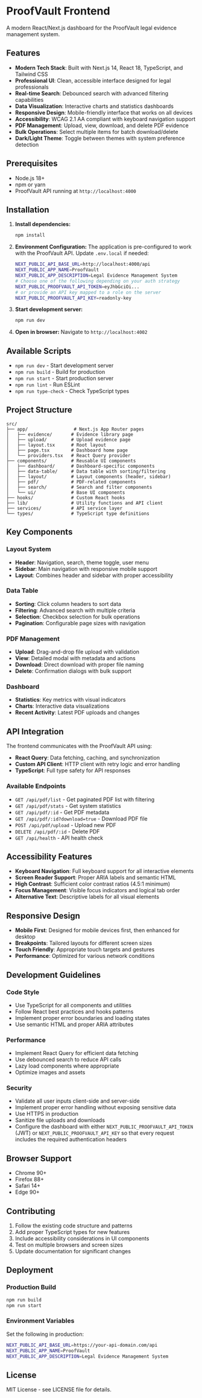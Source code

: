 # ProofVault Frontend

A modern React/Next.js dashboard for the ProofVault legal evidence management system.

## Features

- **Modern Tech Stack**: Built with Next.js 14, React 18, TypeScript, and Tailwind CSS
- **Professional UI**: Clean, accessible interface designed for legal professionals
- **Real-time Search**: Debounced search with advanced filtering capabilities
- **Data Visualization**: Interactive charts and statistics dashboards
- **Responsive Design**: Mobile-friendly interface that works on all devices
- **Accessibility**: WCAG 2.1 AA compliant with keyboard navigation support
- **PDF Management**: Upload, view, download, and delete PDF evidence
- **Bulk Operations**: Select multiple items for batch download/delete
- **Dark/Light Theme**: Toggle between themes with system preference detection

## Prerequisites

- Node.js 18+ 
- npm or yarn
- ProofVault API running at `http://localhost:4000`

## Installation

1. **Install dependencies:**
   ```bash
   npm install
   ```

2. **Environment Configuration:**
   The application is pre-configured to work with the ProofVault API. Update `.env.local` if needed:
   ```bash
   NEXT_PUBLIC_API_BASE_URL=http://localhost:4000/api
   NEXT_PUBLIC_APP_NAME=ProofVault
   NEXT_PUBLIC_APP_DESCRIPTION=Legal Evidence Management System
   # Choose one of the following depending on your auth strategy
   NEXT_PUBLIC_PROOFVAULT_API_TOKEN=eyJhbGciOi...
   # or provide an API key mapped to a role on the server
   NEXT_PUBLIC_PROOFVAULT_API_KEY=readonly-key
   ```

3. **Start development server:**
   ```bash
   npm run dev
   ```

4. **Open in browser:**
   Navigate to `http://localhost:4002`

## Available Scripts

- `npm run dev` - Start development server
- `npm run build` - Build for production
- `npm run start` - Start production server
- `npm run lint` - Run ESLint
- `npm run type-check` - Check TypeScript types

## Project Structure

```
src/
├── app/                 # Next.js App Router pages
│   ├── evidence/       # Evidence library page
│   ├── upload/         # Upload evidence page
│   ├── layout.tsx      # Root layout
│   ├── page.tsx        # Dashboard home page
│   └── providers.tsx   # React Query provider
├── components/         # Reusable UI components
│   ├── dashboard/      # Dashboard-specific components
│   ├── data-table/     # Data table with sorting/filtering
│   ├── layout/         # Layout components (header, sidebar)
│   ├── pdf/            # PDF-related components
│   ├── search/         # Search and filter components
│   └── ui/             # Base UI components
├── hooks/              # Custom React hooks
├── lib/                # Utility functions and API client
├── services/           # API service layer
└── types/              # TypeScript type definitions
```

## Key Components

### Layout System
- **Header**: Navigation, search, theme toggle, user menu
- **Sidebar**: Main navigation with responsive mobile support
- **Layout**: Combines header and sidebar with proper accessibility

### Data Table
- **Sorting**: Click column headers to sort data
- **Filtering**: Advanced search with multiple criteria
- **Selection**: Checkbox selection for bulk operations
- **Pagination**: Configurable page sizes with navigation

### PDF Management
- **Upload**: Drag-and-drop file upload with validation
- **View**: Detailed modal with metadata and actions
- **Download**: Direct download with proper file naming
- **Delete**: Confirmation dialogs with bulk support

### Dashboard
- **Statistics**: Key metrics with visual indicators
- **Charts**: Interactive data visualizations
- **Recent Activity**: Latest PDF uploads and changes

## API Integration

The frontend communicates with the ProofVault API using:

- **React Query**: Data fetching, caching, and synchronization
- **Custom API Client**: HTTP client with retry logic and error handling
- **TypeScript**: Full type safety for API responses

### Available Endpoints

- `GET /api/pdf/list` - Get paginated PDF list with filtering
- `GET /api/pdf/stats` - Get system statistics
- `GET /api/pdf/:id` - Get PDF metadata
- `GET /api/pdf/:id?download=true` - Download PDF file
- `POST /api/pdf/upload` - Upload new PDF
- `DELETE /api/pdf/:id` - Delete PDF
- `GET /api/health` - API health check

## Accessibility Features

- **Keyboard Navigation**: Full keyboard support for all interactive elements
- **Screen Reader Support**: Proper ARIA labels and semantic HTML
- **High Contrast**: Sufficient color contrast ratios (4.5:1 minimum)
- **Focus Management**: Visible focus indicators and logical tab order
- **Alternative Text**: Descriptive labels for all visual elements

## Responsive Design

- **Mobile First**: Designed for mobile devices first, then enhanced for desktop
- **Breakpoints**: Tailored layouts for different screen sizes
- **Touch Friendly**: Appropriate touch targets and gestures
- **Performance**: Optimized for various network conditions

## Development Guidelines

### Code Style
- Use TypeScript for all components and utilities
- Follow React best practices and hooks patterns
- Implement proper error boundaries and loading states
- Use semantic HTML and proper ARIA attributes

### Performance
- Implement React Query for efficient data fetching
- Use debounced search to reduce API calls
- Lazy load components where appropriate
- Optimize images and assets

### Security
- Validate all user inputs client-side and server-side
- Implement proper error handling without exposing sensitive data
- Use HTTPS in production
- Sanitize file uploads and downloads
- Configure the dashboard with either `NEXT_PUBLIC_PROOFVAULT_API_TOKEN` (JWT) or `NEXT_PUBLIC_PROOFVAULT_API_KEY` so that every request includes the required authentication headers

## Browser Support

- Chrome 90+
- Firefox 88+
- Safari 14+
- Edge 90+

## Contributing

1. Follow the existing code structure and patterns
2. Add proper TypeScript types for new features
3. Include accessibility considerations in UI components
4. Test on multiple browsers and screen sizes
5. Update documentation for significant changes

## Deployment

### Production Build
```bash
npm run build
npm run start
```

### Environment Variables
Set the following in production:
```bash
NEXT_PUBLIC_API_BASE_URL=https://your-api-domain.com/api
NEXT_PUBLIC_APP_NAME=ProofVault
NEXT_PUBLIC_APP_DESCRIPTION=Legal Evidence Management System
```

## License

MIT License - see LICENSE file for details.
